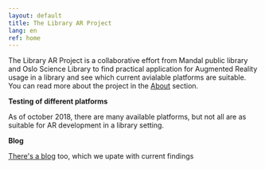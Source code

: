 ```yaml
---
layout: default
title: The Library AR Project
lang: en
ref: home
---
```


The Library AR Project is a collaborative effort from Mandal public library and Oslo Science Library to find practical application for Augmented Reality usage in a library and see which current avialable platforms are suitable.
You can read more about the project in the [About](https://scriptotek.github.io/ar-project/about/) section.

**Testing of different platforms**

As of october 2018, there are many available platforms, but not all are as suitable for AR development in a library setting.
  

**Blog**

  [There's a blog](https://scriptotek.github.io/ar-project/blog/) too, which we upate with current findings


